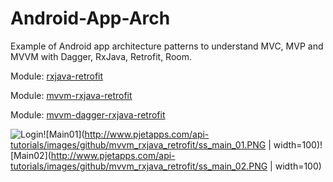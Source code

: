 # Android-App-Arch
Example of Android app architecture patterns to understand MVC, MVP and MVVM with Dagger, RxJava, Retrofit, Room.

Module: [rxjava-retrofit](https://github.com/phjethva/Android-App-Arch/tree/master/rxjava-retrofit)

Module: [mvvm-rxjava-retrofit](https://github.com/phjethva/Android-App-Arch/tree/master/mvvm-rxjava-retrofit)

Module: [mvvm-dagger-rxjava-retrofit](https://github.com/phjethva/Android-App-Arch/tree/master/mvvm-dagger-rxjava-retrofit)

![Login](<img src="http://www.pjetapps.com/api-tutorials/images/github/mvvm_rxjava_retrofit/ss_login.PNG" width="48">)![Main01](http://www.pjetapps.com/api-tutorials/images/github/mvvm_rxjava_retrofit/ss_main_01.PNG | width=100)![Main02](http://www.pjetapps.com/api-tutorials/images/github/mvvm_rxjava_retrofit/ss_main_02.PNG | width=100)
